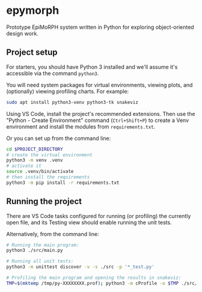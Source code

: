 # epymorph

Prototype EpiMoRPH system written in Python for exploring object-oriented design work.

## Project setup

For starters, you should have Python 3 installed and we'll assume it's accessible via the command `python3`.

You will need system packages for virtual environments, viewing plots, and (optionally) viewing profiling charts. For example:

```bash
sudo apt install python3-venv python3-tk snakeviz
```

Using VS Code, install the project's recommended extensions. Then use the "Python - Create Environment" command (`Ctrl+Shift+P`) to create a Venv environment and install the modules from `requirements.txt`.

Or you can set up from the command line:

```bash
cd $PROJECT_DIRECTORY
# create the virtual environment
python3 -m venv .venv
# activate it
source .venv/bin/activate
# then install the requirements
python3 -m pip install -r requirements.txt
```
## Running the project

There are VS Code tasks configured for running (or profiling) the currently open file, and its Testing view should enable running the unit tests.

Alternatively, from the command line:

```bash
# Running the main program:
python3 ./src/main.py

# Running all unit tests:
python3 -m unittest discover -v -s ./src -p '*_test.py'

# Profiling the main program and opening the results in snakeviz:
TMP=$(mktemp /tmp/py-XXXXXXXX.prof); python3 -m cProfile -o $TMP ./src/main.py --profile; snakeviz $TMP
```
